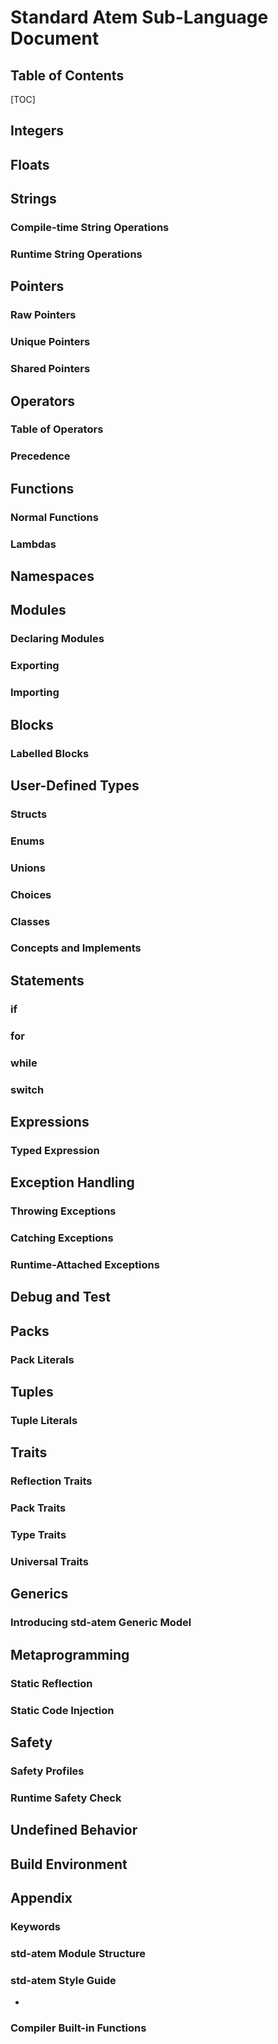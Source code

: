 # Standard Atem Sub-Language Document

## Table of Contents

[TOC]



## Integers

## Floats

## Strings

### Compile-time String Operations

### Runtime String Operations



## Pointers

### Raw Pointers

### Unique Pointers

### Shared Pointers

## Operators

### Table of Operators

### Precedence

## Functions

### Normal Functions

### Lambdas

## Namespaces

## Modules

### Declaring Modules

### Exporting

### Importing

## Blocks

### Labelled Blocks

## User-Defined Types

### Structs

### Enums

### Unions

### Choices

### Classes

### Concepts and Implements

## Statements

### if

### for

### while

### switch

## Expressions

### Typed Expression

## Exception Handling

### Throwing Exceptions

### Catching Exceptions

### Runtime-Attached Exceptions

## Debug and Test

## Packs

### Pack Literals

## Tuples

### Tuple Literals

## Traits

### Reflection Traits

### Pack Traits

### Type Traits

### Universal Traits

## Generics

### Introducing std-atem Generic Model

## Metaprogramming

### Static Reflection

### Static Code Injection

## Safety

### Safety Profiles

### Runtime Safety Check

## Undefined Behavior

## Build Environment

## Appendix

### Keywords

### std-atem Module Structure

### std-atem Style Guide

* 

### Compiler Built-in Functions